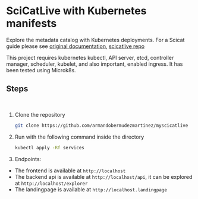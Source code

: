 # SciCatLive with Kubernetes manifests

Explore the metadata catalog with Kubernetes deployments. For a Scicat guide please see [original documentation](https://scicatproject.github.io/documentation/), [scicatlive repo](https://github.com/SciCatProject/scicatlive)

This project requires kubernetes kubectl, API server, etcd, controller manager, scheduler, kubelet, and also important, enabled ingress. It has been tested using Microk8s.

## Steps

</details markdown="1">
<br>

1. Clone the repository
   ```sh
   git clone https://github.com/armandobermudezmartinez/myscicatlive
   ```
2. Run with the following command inside the directory
   ```sh
   kubectl apply -Rf services
   ```
3. Endpoints:

- The frontend is available at `http://localhost`
- The backend api is available at `http://localhost/api`, it can be explored at `http://localhost/explorer`
- The landingpage is available at `http://localhost.landingpage`

